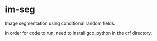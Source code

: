 # im-seg
Image segmentation using conditional random fields.

In order for code to run, need to install gco_python in the crf directory.  
